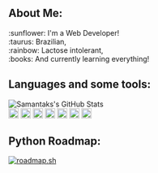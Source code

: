 
## About Me:
<div> :sunflower: I'm a Web Developer! </div>
<div> :taurus: Brazilian, </div>
<div> :rainbow: Lactose intolerant, </div>
<div> :books: And currently learning everything! </div>


## Languages and some tools:
<div><img alt = "Samantaks's GitHub Stats" src= https://github-readme-stats.vercel.app/api/top-langs/?username=samantaks&layout=compact></div>

<div> 
  <img height= "20"src= "https://img.shields.io/badge/Linux-FCC624?style=for-the-badge&logo=linux&logoColor=black">
  <img height= "20"src= "https://img.shields.io/badge/PLSQL-F80000?style=for-the-badge&logo=oracle&logoColor=black">
  <img height= "20"src= "https://img.shields.io/badge/Python-FFD43B?style=for-the-badge&logo=python&logoColor=blue">
  <img height= "20"src= "https://img.shields.io/badge/Django-092E20?style=for-the-badge&logo=django&logoColor=green">
  <img height= "20"src= "https://img.shields.io/badge/HTML5-E34F26?style=for-the-badge&logo=html5&logoColor=white">
  <img height= "20"src= "https://img.shields.io/badge/CSS3-1572B6?style=for-the-badge&logo=css3&logoColor=white">
  <img height= "20"src= "https://img.shields.io/badge/JavaScript-323330?style=for-the-badge&logo=javascript&logoColor=F7DF1E">
</div>

## Python Roadmap:
<div>
<a href="https://roadmap.sh"><img src="https://roadmap.sh/card/tall/6728fec231d65c235d9f453d?variant=dark&roadmaps=python" alt="roadmap.sh"/></a>
</div>
